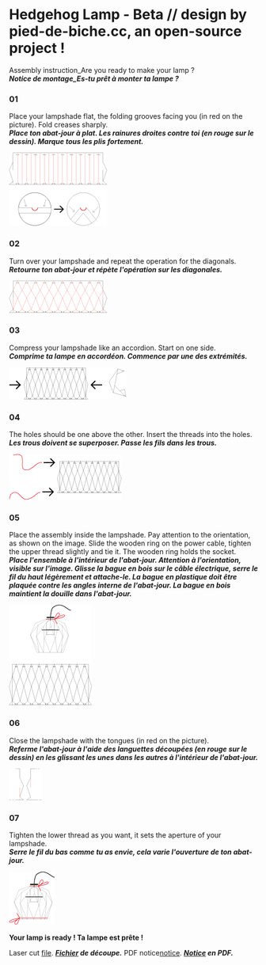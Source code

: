 # Hedgehog Lamp - Beta // design by pied-de-biche.cc, an open-source project !

Assembly instruction_Are you ready to make your lamp ?  
***Notice de montage_Es-tu prêt à monter ta lampe ?***

### 01
Place your lampshade flat, the  folding grooves facing you (in red on the picture). Fold creases sharply.  
***Place ton abat-jour à plat. Les rainures droites contre toi (en rouge sur le dessin). Marque tous les plis fortement.***  

![Step 1](/doc/images/step1.png)

### 02
Turn over your lampshade and repeat the operation for the diagonals.  
***Retourne ton abat-jour et répète l'opération sur les diagonales.***  

![Step 2](/doc/images/step2.png)

### 03
Compress your lampshade like an accordion. Start on one side.  
***Comprime ta lampe en accordéon. Commence par une des extrémités.***  

![Step 3](/doc/images/step3.png)

### 04
The holes should be one above the other. Insert the threads into the holes.  
***Les trous doivent se superposer. Passe les fils dans les trous.***  

![Step 4](/doc/images/step4.png)

### 05
Place the assembly inside the lampshade. Pay attention to the orientation, as shown on the image. Slide the wooden ring on the power cable, tighten the upper thread slightly and tie it. The wooden ring holds the socket.  
***Place l'ensemble à l'intérieur de l'abat-jour. Attention à l'orientation, visible sur l'image. Glisse la bague en bois sur le câble électrique, serre le fil du haut légèrement et attache-le. La bague en plastique doit être plaquée contre les angles interne de l'abat-jour. La bague en bois maintient la douille dans l'abat-jour.***  

![Step 5](/doc/images/step5.png)

### 06
Close the lampshade with the tongues (in red on the picture).  
***Referme l'abat-jour à l'aide des languettes découpées (en rouge sur le dessin) en les glissant les unes dans les autres à l'intérieur de l'abat-jour.***  

![Step 6](/doc/images/step6.png)

### 07
Tighten the lower thread as you want, it sets the aperture of your lampshade.  
***Serre le fil du bas comme tu as envie, cela varie l'ouverture de ton abat-jour.***  

![Step 7](/doc/images/step7.png)

**Your lamp is ready !  Ta lampe est prête !**


Laser cut [file](/lasercut/decoupe.svg). ***[Fichier](/lasercut/decoupe.svg) de découpe.***
PDF notice[notice](/lasercut/decoupe.svg). ***[Notice](/lasercut/decoupe.svg) en PDF.***
